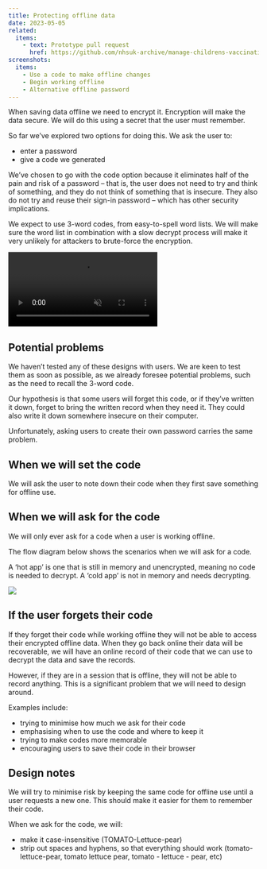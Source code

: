```yaml
---
title: Protecting offline data
date: 2023-05-05
related:
  items:
    - text: Prototype pull request
      href: https://github.com/nhsuk-archive/manage-childrens-vaccinations-prototype/pull/72
screenshots:
  items:
    - Use a code to make offline changes
    - Begin working offline
    - Alternative offline password
---
```


When saving data offline we need to encrypt it. Encryption will make the data secure. We will do this using a secret that the user must remember.

So far we’ve explored two options for doing this. We ask the user to:

- enter a password
- give a code we generated

We’ve chosen to go with the code option because it eliminates half of the pain and risk of a password – that is, the user does not need to try and think of something, and they do not think of something that is insecure. They also do not try and reuse their sign-in password – which has other security implications.

We expect to use 3-word codes, from easy-to-spell word lists. We will make sure the word list in combination with a slow decrypt process will make it very unlikely for attackers to brute-force the encryption.

<video src="https://user-images.githubusercontent.com/319055/236440726-2fe87456-a89c-41c1-82ab-9e259a1d7b74.mov" controls muted></video>

## Potential problems

We haven’t tested any of these designs with users. We are keen to test them as soon as possible, as we already foresee potential problems, such as the need to recall the 3-word code.

Our hypothesis is that some users will forget this code, or if they’ve written it down, forget to bring the written record when they need it. They could also write it down somewhere insecure on their computer.

Unfortunately, asking users to create their own password carries the same problem.

## When we will set the code

We will ask the user to note down their code when they first save something for offline use.

## When we will ask for the code

We will only ever ask for a code when a user is working offline.

The flow diagram below shows the scenarios when we will ask for a code.

A ‘hot app’ is one that is still in memory and unencrypted, meaning no code is needed to decrypt. A ‘cold app’ is not in memory and needs decrypting.

![](flow-diagram.png)

## If the user forgets their code

If they forget their code while working offline they will not be able to access their encrypted offline data. When they go back online their data will be recoverable, we will have an online record of their code that we can use to decrypt the data and save the records.

However, if they are in a session that is offline, they will not be able to record anything. This is a significant problem that we will need to design around.

Examples include:

- trying to minimise how much we ask for their code
- emphasising when to use the code and where to keep it
- trying to make codes more memorable
- encouraging users to save their code in their browser

## Design notes

We will try to minimise risk by keeping the same code for offline use until a user requests a new one. This should make it easier for them to remember their code.

When we ask for the code, we will:

- make it case-insensitive (TOMATO-Lettuce-pear)
- strip out spaces and hyphens, so that everything should work (tomato-lettuce-pear, tomato lettuce pear, tomato - lettuce - pear, etc)
